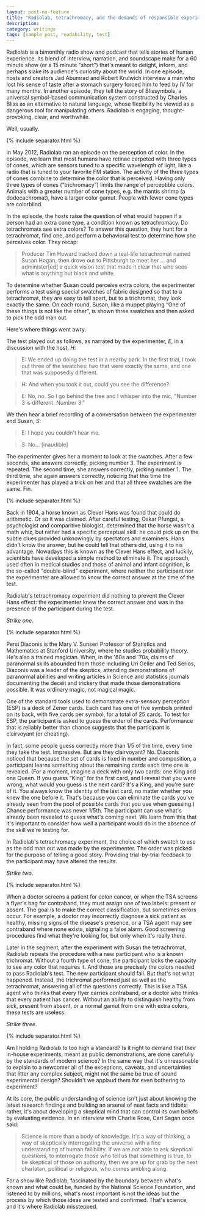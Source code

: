 ```yaml
---
layout: post-no-feature
title: "Radiolab, tetrachromacy, and the demands of responsible experimentation"
description:
category: writings
tags: [sample post, readability, test]
---
```


Radiolab is a bimonthly radio show and podcast that tells stories of human experience. Its blend of interview, narration, and soundscape make for a 60 minute show (or a 15 minute “short”) that's meant to delight, inform, and perhaps slake its audience's curiosity about the world. In one episode, hosts and creators Jad Abumrad and Robert Krulwich interview a man who lost his sense of taste after a stomach surgery forced him to feed by IV for many months. In another episode, they tell the story of Blissymbols, a universal symbol-based communication system constructed by Charles Bliss as an alternative to natural language, whose flexibility he viewed as a dangerous tool for manipulating others. Radiolab is engaging, thought-provoking, clear, and worthwhile.

Well, usually.

{% include separator.html %}

In May 2012, Radiolab ran an episode on the perception of color. In the episode, we learn that most humans have retinae carpeted with three types of cones, which are sensors tuned to a specific wavelength of light, like a radio that is tuned to your favorite FM station. The activity of the three types of cones combine to determine the color that is perceived.   Having only three types of cones (“trichromacy”) limits the range of perceptible colors. Animals with a greater number of cone types, e.g. the mantis shrimp (a dodecachromat), have a larger color gamut. People with fewer cone types are colorblind.

In the episode, the hosts raise the question of what would happen if a person had an extra cone type, a condition known as tetrachromacy. Do tetrachromats see extra colors? To answer this question, they hunt for a tetrachromat, find one, and perform a behavioral test to determine how she perceives color. They recap:

>Producer Tim Howard tracked down a real-life tetrachromat named Susan Hogan, then drove out to Pittsburgh to meet her … and administer[ed] a quick vision test that made it clear that who sees what is anything but black and white.

To determine whether Susan could perceive extra colors, the experimenter performs a test using special swatches of fabric designed so that to a tetrachromat, they are easy to tell apart, but to a trichromat, they look exactly the same. On each round, Susan, like a muppet playing “One of these things is not like the other”, is shown three swatches and then asked to pick the odd man out.

Here's where things went awry.

The test played out as follows, as narrated by the experimenter, *E*, in a discussion with the host, *H*:

>E: We ended up doing the test in a nearby park. In the first trial, I took out three of the swatches: two that were exactly the same, and one that was supposedly different.

>H: And when you took it out, could you see the difference?

>E: No, no. So I go behind the tree and I whisper into the mic, "Number 3 is different. Number 3."

We then hear a brief recording of a conversation between the experimenter and Susan, *S*:

>E: I hope you couldn't hear me.

>S: No… [inaudible]

The experimenter gives her a moment to look at the swatches. After a few seconds, she answers correctly, picking number 3. The experiment is repeated. The second time, she answers correctly, picking number 1. The third time, she again answers correctly, noticing that this time the experimenter has played a trick on her and that all three swatches are the same. Fin.

{% include separator.html %}

Back in 1904, a horse known as Clever Hans was found that could do arithmetic. Or so it was claimed. After careful testing, Oskar Pfungst, a psychologist and comparitive biologist, determined that the horse wasn't a math whiz, but rather had a specific perceptual skill: he could pick up on the subtle clues provided unknowingly by spectators and examiners. Hans didn't know the answer, but he could tell that others did, using it to his advantage. Nowadays this is known as the Clever Hans effect, and luckily, scientists have developed a simple method to eliminate it. The approach, used often in medical studies and those of animal and infant cognition, is the so-called "double-blind" experiment, where neither the participant nor the experimenter are allowed to know the correct answer at the time of the test.

Radiolab's tetrachromacy experiment did nothing to prevent the Clever Hans effect: the experimenter knew the correct answer and was in the presence of the participant during the test.

*Strike one*.

{% include separator.html %}

Persi Diaconis is the Mary V. Sunseri Professor of Statistics and Mathematics at Stanford University, where he studies probability theory. He's also a trained magician. When, in the '60s and '70s, claims of paranormal skills abounded from those including Uri Geller and Ted Serios, Diaconis was a leader of the skeptics, attending demonstrations of paranormal abilities and writing articles in Science and statistics journals documenting the deceit and trickery that made those demonstrations possible. It was ordinary magic, not magical magic.

One of the standard tools used to demonstrate extra-sensory perception (ESP) is a deck of Zener cards. Each card has one of five symbols printed on its back, with five cards per symbol, for a total of 25 cards. To test for ESP, the participant is asked to guess the order of the cards. Performance that is reliably better than chance suggests that the participant is clairvoyant (or cheating).

In fact, some people guess correctly more than 1/5 of the time, every time they take the test. Impressive. But are they clairvoyant? No. Diaconis noticed that because the set of cards is fixed in number and composition, a participant learns something about the remaining cards each time one is revealed. (For a moment, imagine a deck with only two cards: one King and one Queen. If you guess “King” for the first card, and I reveal that you were wrong, what would you guess is the next card? It's a King, and you're sure of it. You always know the identity of the last card, no matter whether you knew the one before it. That's because you can eliminate the cards you've already seen from the pool of possible cards that you use when guessing.) Chance performance was never 1/5th. The participant can use what's already been revealed to guess what's coming next. We learn from this that it's important to consider how well a participant would do in the absence of the skill we're testing for.

In Radiolab's tetrachromacy experiment, the choice of which swatch to use as the odd man out was made by the experimenter. The order was picked for the purpose of telling a good story. Providing trial-by-trial feedback to the participant may have altered the results.

*Strike two*.

{% include separator.html %}

When a doctor screens a patient for colon cancer, or when the TSA screens a flyer's bag for contraband, they must assign one of two labels: present or absent. The goal is to make the correct classification, but sometimes errors occur. For example, a doctor may incorrectly diagnose a sick patient as healthy, missing signs of the disease's presence, or a TSA agent may see contraband where none exists, signaling a false alarm. Good screening procedures find what they're looking for, but only when it's really there.

Later in the segment, after the experiment with Susan the tetrachromat, Radiolab repeats the procedure with a new participant who is a known trichromat. Without a fourth type of cone, the participant lacks the capacity to see any color that requires it. And those are precisely the colors needed to pass Radiolab's test. The new participant should fail. But that's not what happened. Instead, the trichromat performed just as well as the tetrachromat, answering all of the questions correctly. This is like a TSA agent who thinks that every flyer carries contraband, or a doctor who thinks that every patient has cancer. Without an ability to distinguish healthy from sick, present from absent, or a normal gamut from one with extra colors, these tests are useless.

*Strike three*.

{% include separator.html %}

Am I holding Radiolab to too high a standard? Is it right to demand that their in-house experiments, meant as public demonstrations, are done carefully by the standards of modern science? In the same way that it's unreasonable to explain to a newcomer all of the exceptions, caveats, and uncertainties that litter any complex subject, might not the same be true of sound experimental design? Shouldn't we applaud them for even bothering to experiment?

At its core, the public understanding of science isn't just about knowing the latest research findings and building an arsenal of neat facts and tidbits; rather, it's about developing a skeptical mind that can control its own beliefs by evaluating evidence. In an interview with Charlie Rose, Carl Sagan once said:

>Science is more than a body of knowledge. It's a way of thinking, a way of skeptically interrogating the universe with a fine understanding of human fallibility. If we are not able to ask skeptical questions, to interrogate those who tell us that something is true, to be skeptical of those on authority, then we are up for grab by the next charlatan, political or religious, who comes ambling along.

For a show like Radiolab, fascinated by the boundary between what's known and what could be, funded by the National Science Foundation, and listened to by millions, what's most important is not the ideas but the process by which those ideas are tested and confirmed. That's science, and it's where Radiolab misstepped.

